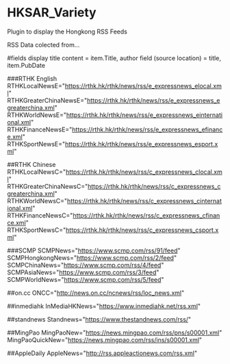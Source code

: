 # HKSAR_Variety
Plugin to display the Hongkong RSS Feeds

RSS Data colected from...

#fields display 
title content = item.Title,
author field (source location) = title, item.PubDate


###RTHK English
RTHKLocalNewsE="https://rthk.hk/rthk/news/rss/e_expressnews_elocal.xml"
RTHKGreaterChinaNewsE="https://rthk.hk/rthk/news/rss/e_expressnews_egreaterchina.xml"
RTHKWorldNewsE="https://rthk.hk/rthk/news/rss/e_expressnews_einternational.xml"
RTHKFinanceNewsE="https://rthk.hk/rthk/news/rss/e_expressnews_efinance.xml"
RTHKSportNewsE="https://rthk.hk/rthk/news/rss/e_expressnews_esport.xml"

##RTHK Chinese
RTHKLocalNewsC="https://rthk.hk/rthk/news/rss/c_expressnews_clocal.xml"
RTHKGreaterChinaNewsC="https://rthk.hk/rthk/news/rss/c_expressnews_cgreaterchina.xml"
RTHKWorldNewsC="https://rthk.hk/rthk/news/rss/c_expressnews_cinternational.xml"
RTHKFinanceNewsC="https://rthk.hk/rthk/news/rss/c_expressnews_cfinance.xml"
RTHKSportNewsC="https://rthk.hk/rthk/news/rss/c_expressnews_csport.xml"

###SCMP
SCMPNews="https://www.scmp.com/rss/91/feed"
SCMPHongkongNews="https://www.scmp.com/rss/2/feed"
SCMPChinaNews="https://www.scmp.com/rss/4/feed"
SCMPAsiaNews="https://www.scmp.com/rss/3/feed"
SCMPWorldNews="https://www.scmp.com/rss/5/feed"

##on.cc
ONCC="http://news.on.cc/ncnews/rss/loc_news.xml"

##inmediahk
InMediaHKNews="https://www.inmediahk.net/rss.xml"

##standnews
Standnews="https://www.thestandnews.com/rss/"

##MingPao
MingPaoNew="https://news.mingpao.com/rss/pns/s00001.xml"
MingPaoQuickNew="https://news.mingpao.com/rss/ins/s00001.xml"

##AppleDaily
AppleNews="http://rss.appleactionews.com/rss.xml"
